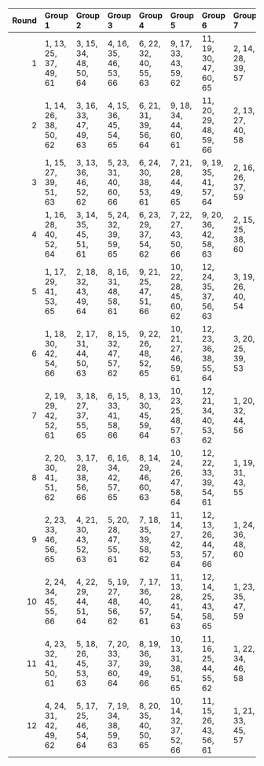 |   Round | Group 1               | Group 2               | Group 3               | Group 4               | Group 5                | Group 6                | Group 7           | Group 8           | Group 9           | Group 10           | Group 11           | Group 12           |
|--------:|:----------------------|:----------------------|:----------------------|:----------------------|:-----------------------|:-----------------------|:------------------|:------------------|:------------------|:-------------------|:-------------------|:-------------------|
|       1 | 1, 13, 25, 37, 49, 61 | 3, 15, 34, 48, 50, 64 | 4, 16, 35, 46, 53, 66 | 6, 22, 32, 40, 55, 63 | 9, 17, 33, 43, 59, 62  | 11, 19, 30, 47, 60, 65 | 2, 14, 28, 39, 57 | 5, 21, 29, 38, 58 | 7, 23, 26, 42, 51 | 8, 24, 27, 44, 54  | 10, 18, 36, 41, 56 | 12, 20, 31, 45, 52 |
|       2 | 1, 14, 26, 38, 50, 62 | 3, 16, 33, 47, 49, 63 | 4, 15, 36, 45, 54, 65 | 6, 21, 31, 39, 56, 64 | 9, 18, 34, 44, 60, 61  | 11, 20, 29, 48, 59, 66 | 2, 13, 27, 40, 58 | 5, 22, 30, 37, 57 | 7, 24, 25, 41, 52 | 8, 23, 28, 43, 53  | 10, 17, 35, 42, 55 | 12, 19, 32, 46, 51 |
|       3 | 1, 15, 27, 39, 51, 63 | 3, 13, 36, 46, 52, 62 | 5, 23, 31, 40, 60, 66 | 6, 24, 30, 38, 53, 61 | 7, 21, 28, 44, 49, 65  | 9, 19, 35, 41, 57, 64  | 2, 16, 26, 37, 59 | 4, 14, 33, 48, 55 | 8, 22, 25, 42, 56 | 10, 20, 34, 43, 54 | 11, 17, 32, 45, 58 | 12, 18, 29, 47, 50 |
|       4 | 1, 16, 28, 40, 52, 64 | 3, 14, 35, 45, 51, 61 | 5, 24, 32, 39, 59, 65 | 6, 23, 29, 37, 54, 62 | 7, 22, 27, 43, 50, 66  | 9, 20, 36, 42, 58, 63  | 2, 15, 25, 38, 60 | 4, 13, 34, 47, 56 | 8, 21, 26, 41, 55 | 10, 19, 33, 44, 53 | 11, 18, 31, 46, 57 | 12, 17, 30, 48, 49 |
|       5 | 1, 17, 29, 41, 53, 65 | 2, 18, 32, 43, 49, 64 | 8, 16, 31, 48, 58, 61 | 9, 21, 25, 47, 51, 66 | 10, 22, 28, 45, 60, 62 | 12, 24, 35, 37, 56, 63 | 3, 19, 26, 40, 54 | 4, 20, 27, 38, 57 | 5, 13, 33, 42, 50 | 6, 14, 36, 44, 59  | 7, 15, 30, 46, 55  | 11, 23, 34, 39, 52 |
|       6 | 1, 18, 30, 42, 54, 66 | 2, 17, 31, 44, 50, 63 | 8, 15, 32, 47, 57, 62 | 9, 22, 26, 48, 52, 65 | 10, 21, 27, 46, 59, 61 | 12, 23, 36, 38, 55, 64 | 3, 20, 25, 39, 53 | 4, 19, 28, 37, 58 | 5, 14, 34, 41, 49 | 6, 13, 35, 43, 60  | 7, 16, 29, 45, 56  | 11, 24, 33, 40, 51 |
|       7 | 2, 19, 29, 42, 52, 61 | 3, 18, 27, 37, 55, 65 | 6, 15, 33, 41, 58, 66 | 8, 13, 30, 45, 59, 64 | 10, 23, 25, 48, 57, 63 | 12, 21, 34, 40, 53, 62 | 1, 20, 32, 44, 56 | 4, 17, 26, 39, 60 | 5, 16, 36, 43, 51 | 7, 14, 31, 47, 54  | 9, 24, 28, 46, 50  | 11, 22, 35, 38, 49 |
|       8 | 2, 20, 30, 41, 51, 62 | 3, 17, 28, 38, 56, 66 | 6, 16, 34, 42, 57, 65 | 8, 14, 29, 46, 60, 63 | 10, 24, 26, 47, 58, 64 | 12, 22, 33, 39, 54, 61 | 1, 19, 31, 43, 55 | 4, 18, 25, 40, 59 | 5, 15, 35, 44, 52 | 7, 13, 32, 48, 53  | 9, 23, 27, 45, 49  | 11, 21, 36, 37, 50 |
|       9 | 2, 23, 33, 46, 56, 65 | 4, 21, 30, 43, 52, 63 | 5, 20, 28, 47, 55, 61 | 7, 18, 35, 39, 58, 62 | 11, 14, 27, 42, 53, 64 | 12, 13, 26, 44, 57, 66 | 1, 24, 36, 48, 60 | 3, 22, 31, 41, 59 | 6, 19, 25, 45, 50 | 8, 17, 34, 37, 51  | 9, 16, 32, 38, 54  | 10, 15, 29, 40, 49 |
|      10 | 2, 24, 34, 45, 55, 66 | 4, 22, 29, 44, 51, 64 | 5, 19, 27, 48, 56, 62 | 7, 17, 36, 40, 57, 61 | 11, 13, 28, 41, 54, 63 | 12, 14, 25, 43, 58, 65 | 1, 23, 35, 47, 59 | 3, 21, 32, 42, 60 | 6, 20, 26, 46, 49 | 8, 18, 33, 38, 52  | 9, 15, 31, 37, 53  | 10, 16, 30, 39, 50 |
|      11 | 4, 23, 32, 41, 50, 61 | 5, 18, 26, 45, 53, 63 | 7, 20, 33, 37, 60, 64 | 8, 19, 36, 39, 49, 66 | 10, 13, 31, 38, 51, 65 | 11, 16, 25, 44, 55, 62 | 1, 22, 34, 46, 58 | 2, 21, 35, 48, 54 | 3, 24, 29, 43, 57 | 6, 17, 27, 47, 52  | 9, 14, 30, 40, 56  | 12, 15, 28, 42, 59 |
|      12 | 4, 24, 31, 42, 49, 62 | 5, 17, 25, 46, 54, 64 | 7, 19, 34, 38, 59, 63 | 8, 20, 35, 40, 50, 65 | 10, 14, 32, 37, 52, 66 | 11, 15, 26, 43, 56, 61 | 1, 21, 33, 45, 57 | 2, 22, 36, 47, 53 | 3, 23, 30, 44, 58 | 6, 18, 28, 48, 51  | 9, 13, 29, 39, 55  | 12, 16, 27, 41, 60 |